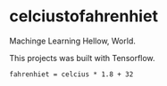 # celciustofahrenhiet
Machinge Learning Hellow, World.

This projects was built with Tensorflow.

```
fahrenhiet = celcius * 1.8 + 32
